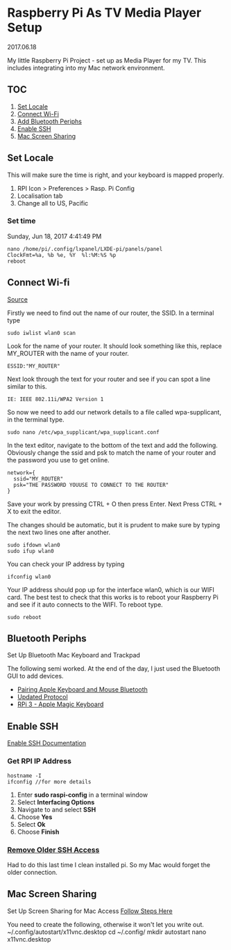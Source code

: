 # Raspberry Pi As TV Media Player Setup

2017.06.18

My little Raspberry Pi Project - set up as Media Player for my TV. This includes integrating into my Mac network environment.

## TOC
1. [Set Locale](#set-lacale)
2. [Connect Wi-Fi](#connect-wi-fi)
3. [Add Bluetooth Periphs](#bluetooth-periphs)
4. [Enable SSH](#enable-ssh)
5. [Mac Screen Sharing](#mac-screen-sharing)


## Set Locale

This will make sure the time is right, and your keyboard is mapped properly.

1. RPI Icon > Preferences > Rasp. Pi Config
2. Localisation tab
3. Change all to US, Pacific

### Set time
Sunday, Jun 18, 2017 4:41:49 PM

    nano /home/pi/.config/lxpanel/LXDE-pi/panels/panel
    ClockFmt=%a, %b %e, %Y  %l:%M:%S %p
    reboot

## Connect Wi-fi

[Source](https://www.element14.com/community/community/raspberry-pi/raspberrypi_projects/blog/2016/03/11/a-more-powerful-plex-media-server-using-raspberry-pi-3)

Firstly we need to find out the name of our router, the SSID.
In a terminal type

    sudo iwlist wlan0 scan  

Look for the name of your router. It should look something like this, replace MY_ROUTER with the name of your router.

    ESSID:"MY_ROUTER"  

Next look through the text for your router and see if you can spot a line similar to this.

    IE: IEEE 802.11i/WPA2 Version 1  

So now we need to add our network details to a file called wpa-supplicant, in the terminal type.

    sudo nano /etc/wpa_supplicant/wpa_supplicant.conf  

In the text editor, navigate to the bottom of the text and add the following. Obviously change the ssid and psk to match the name of your router and the password you use to get online.

    network={  
      ssid="MY_ROUTER"  
      psk="THE PASSWORD YOUUSE TO CONNECT TO THE ROUTER"  
    }  

Save your work by pressing CTRL + O then press Enter. Next Press CTRL + X to exit the editor.

The changes should be automatic, but it is prudent to make sure by typing the next two lines one after another.

    sudo ifdown wlan0  
    sudo ifup wlan0  

You can check your IP address by typing

    ifconfig wlan0  

Your IP address should pop up for the interface wlan0, which is our WIFI card.
The best test to check that this works is to reboot your Raspberry Pi and see if it auto connects to the WIFI. To reboot type.

    sudo reboot  

## Bluetooth Periphs
Set Up Bluetooth Mac Keyboard and Trackpad

The following semi worked. At the end of the day, I just used the Bluetooth GUI to add devices.

* [Pairing Apple Keyboard and Mouse Bluetooth](http://www.adeepbite.com/apple-bluetooth-wireless-keyboard-trackpad-raspberry-pi/)
* [Updated Protocol](https://www.raspberrypi.org/forums/viewtopic.php?f=28&t=133961)
* [RPi 3 - Apple Magic Keyboard
](https://www.raspberrypi.org/forums/viewtopic.php?f=28&t=138578)



## Enable SSH
[Enable SSH Documentation](https://www.raspberrypi.org/documentation/remote-access/ssh/)

### Get RPI IP Address
    hostname -I
    ifconfig //for more details


1. Enter <b>sudo raspi-config</b> in a terminal window
2. Select <b>Interfacing Options</b>
3. Navigate to and select <b>SSH</b>
4. Choose <b>Yes</b>
5. Select <b>Ok</b>
6. Choose <b>Finish</b>

### [Remove Older SSH Access](https://www.godaddy.com/help/ssh-login-warning-remote-host-identification-has-changed-12161)
Had to do this last time I clean installed pi. So my Mac would forget the older connection.


## Mac Screen Sharing
Set Up Screen Sharing for Mac Access
[Follow Steps Here](https://stackoverflow.com/questions/32361132/screen-sharing-between-raspberry-pi-and-mac-osx)

You need to create the following, otherwise it won't let you write out. ~/.config/autostart/x11vnc.desktop
    cd ~/.config/
    mkdir autostart
    nano x11vnc.desktop








